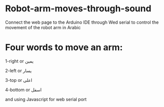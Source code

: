 # Robot-arm-moves-through-sound
Connect the web page to the Arduino IDE through Wed serial to control the movement of the robot arm in Arabic
# Four words to move an arm:

1-right or يمين

2-left or يسار

3-top or اعلى

4-bottom or اسفل

and using Javascript for web serial port

